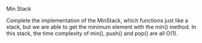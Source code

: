 Min Stack

Complete the implementation of the MinStack, which functions just like a stack, but we are able to get the minimum element with the min() method. In this stack, the time complexity of min(), push() and pop() are all O(1).